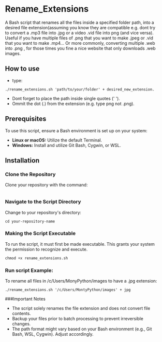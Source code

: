 # Rename_Extensions
A Bash script that renames all the files inside a specified folder path, into a desired file extension(assuming you know they are compatible e.g. dont try to convert a .mp3 file into .jpg or a video .vid file into png (and vice versa).
Useful if you have multiple files of .png that you want to make .jpeg or .vid that you want to make .mp4...
Or more commonly, converting multiple .web into .png , for those times you fine a nice website that only downloads .web images.


## How to use

- type: 
``` 
./rename_extensions.sh 'path/to/your/folder' + desired_new_extension.
```
- Dont forget to place the path inside single quotes (' ').
- Ommit the dot (.) from the extension  (e.g. type png not .png).


## Prerequisites

To use this script, ensure a Bash environment is set up on your system:

- **Linux or macOS:** Utilize the default Terminal.
- **Windows:** Install and utilize Git Bash, Cygwin, or WSL.

## Installation

### Clone the Repository

Clone your repository with the command:
```

```

### Navigate to the Script Directory

Change to your repository's directory:
```
cd your-repository-name
```

### Making the Script Executable

To run the script, it must first be made executable. This grants your system the permission to recognize and execute.
```
chmod +x rename_extensions.sh
```

### Run script Example:

To rename all files in /c/Users/MonyPython/images to have a .jpg extension:
```
./rename_extensions.sh '/c/Users/MontyPython/images' + jpg
```

###Important Notes

- The script solely renames the file extension and does not convert file contents.
- Backup your files prior to batch processing to prevent irreversible changes.
- The path format might vary based on your Bash environment (e.g., Git Bash, WSL, Cygwin). Adjust accordingly.